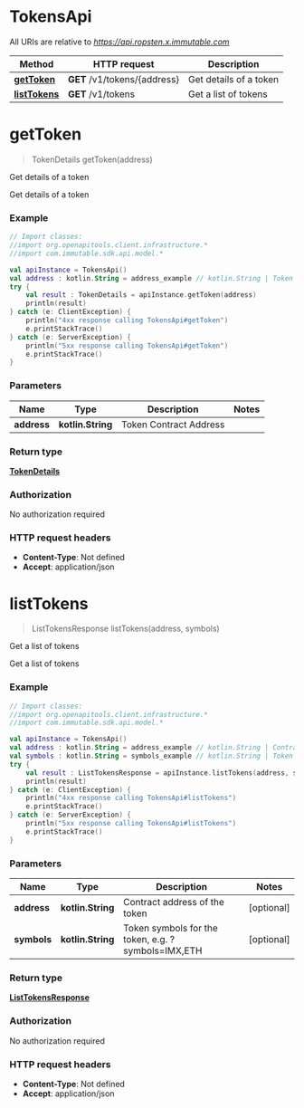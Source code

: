 # TokensApi

All URIs are relative to *https://api.ropsten.x.immutable.com*

Method | HTTP request | Description
------------- | ------------- | -------------
[**getToken**](TokensApi.md#getToken) | **GET** /v1/tokens/{address} | Get details of a token
[**listTokens**](TokensApi.md#listTokens) | **GET** /v1/tokens | Get a list of tokens


<a name="getToken"></a>
# **getToken**
> TokenDetails getToken(address)

Get details of a token

Get details of a token

### Example
```kotlin
// Import classes:
//import org.openapitools.client.infrastructure.*
//import com.immutable.sdk.api.model.*

val apiInstance = TokensApi()
val address : kotlin.String = address_example // kotlin.String | Token Contract Address
try {
    val result : TokenDetails = apiInstance.getToken(address)
    println(result)
} catch (e: ClientException) {
    println("4xx response calling TokensApi#getToken")
    e.printStackTrace()
} catch (e: ServerException) {
    println("5xx response calling TokensApi#getToken")
    e.printStackTrace()
}
```

### Parameters

Name | Type | Description  | Notes
------------- | ------------- | ------------- | -------------
 **address** | **kotlin.String**| Token Contract Address |

### Return type

[**TokenDetails**](TokenDetails.md)

### Authorization

No authorization required

### HTTP request headers

 - **Content-Type**: Not defined
 - **Accept**: application/json

<a name="listTokens"></a>
# **listTokens**
> ListTokensResponse listTokens(address, symbols)

Get a list of tokens

Get a list of tokens

### Example
```kotlin
// Import classes:
//import org.openapitools.client.infrastructure.*
//import com.immutable.sdk.api.model.*

val apiInstance = TokensApi()
val address : kotlin.String = address_example // kotlin.String | Contract address of the token
val symbols : kotlin.String = symbols_example // kotlin.String | Token symbols for the token, e.g. ?symbols=IMX,ETH
try {
    val result : ListTokensResponse = apiInstance.listTokens(address, symbols)
    println(result)
} catch (e: ClientException) {
    println("4xx response calling TokensApi#listTokens")
    e.printStackTrace()
} catch (e: ServerException) {
    println("5xx response calling TokensApi#listTokens")
    e.printStackTrace()
}
```

### Parameters

Name | Type | Description  | Notes
------------- | ------------- | ------------- | -------------
 **address** | **kotlin.String**| Contract address of the token | [optional]
 **symbols** | **kotlin.String**| Token symbols for the token, e.g. ?symbols&#x3D;IMX,ETH | [optional]

### Return type

[**ListTokensResponse**](ListTokensResponse.md)

### Authorization

No authorization required

### HTTP request headers

 - **Content-Type**: Not defined
 - **Accept**: application/json

